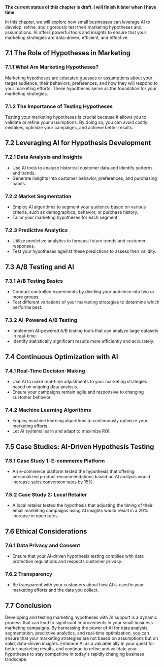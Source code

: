 **The current status of this chapter is draft. I will finish it later when I have time**

In this chapter, we will explore how small businesses can leverage AI to develop, refine, and rigorously test their marketing hypotheses and assumptions. AI offers powerful tools and insights to ensure that your marketing strategies are data-driven, efficient, and effective.

7.1 The Role of Hypotheses in Marketing
---------------------------------------

### 7.1.1 What Are Marketing Hypotheses?

Marketing hypotheses are educated guesses or assumptions about your target audience, their behaviors, preferences, and how they will respond to your marketing efforts. These hypotheses serve as the foundation for your marketing strategies.

### 7.1.2 The Importance of Testing Hypotheses

Testing your marketing hypotheses is crucial because it allows you to validate or refine your assumptions. By doing so, you can avoid costly mistakes, optimize your campaigns, and achieve better results.

7.2 Leveraging AI for Hypothesis Development
--------------------------------------------

### 7.2.1 Data Analysis and Insights

* Use AI tools to analyze historical customer data and identify patterns and trends.
* Generate insights into customer behavior, preferences, and purchasing habits.

### 7.2.2 Market Segmentation

* Employ AI algorithms to segment your audience based on various criteria, such as demographics, behavior, or purchase history.
* Tailor your marketing hypotheses for each segment.

### 7.2.3 Predictive Analytics

* Utilize predictive analytics to forecast future trends and customer responses.
* Test your hypotheses against these predictions to assess their validity.

7.3 A/B Testing and AI
----------------------

### 7.3.1 A/B Testing Basics

* Conduct controlled experiments by dividing your audience into two or more groups.
* Test different variations of your marketing strategies to determine which performs best.

### 7.3.2 AI-Powered A/B Testing

* Implement AI-powered A/B testing tools that can analyze large datasets in real-time.
* Identify statistically significant results more efficiently and accurately.

7.4 Continuous Optimization with AI
-----------------------------------

### 7.4.1 Real-Time Decision-Making

* Use AI to make real-time adjustments to your marketing strategies based on ongoing data analysis.
* Ensure your campaigns remain agile and responsive to changing customer behavior.

### 7.4.2 Machine Learning Algorithms

* Employ machine learning algorithms to continuously optimize your marketing efforts.
* Let AI systems learn and adapt to maximize ROI.

7.5 Case Studies: AI-Driven Hypothesis Testing
----------------------------------------------

### 7.5.1 Case Study 1: E-commerce Platform

* An e-commerce platform tested the hypothesis that offering personalized product recommendations based on AI analysis would increase sales conversion rates by 15%.

### 7.5.2 Case Study 2: Local Retailer

* A local retailer tested the hypothesis that adjusting the timing of their email marketing campaigns using AI insights would result in a 20% increase in open rates.

7.6 Ethical Considerations
--------------------------

### 7.6.1 Data Privacy and Consent

* Ensure that your AI-driven hypothesis testing complies with data protection regulations and respects customer privacy.

### 7.6.2 Transparency

* Be transparent with your customers about how AI is used in your marketing efforts and the data you collect.

7.7 Conclusion
--------------

Developing and testing marketing hypotheses with AI support is a dynamic process that can lead to significant improvements in your small business marketing campaigns. By harnessing the power of AI for data analysis, segmentation, predictive analytics, and real-time optimization, you can ensure that your marketing strategies are not based on assumptions but on solid, data-driven insights. Embrace AI as a valuable ally in your quest for better marketing results, and continue to refine and validate your hypotheses to stay competitive in today's rapidly changing business landscape.
